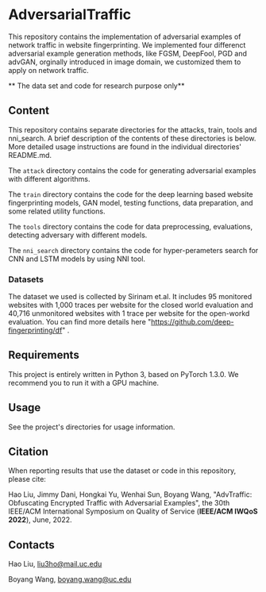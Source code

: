 # AdversarialTraffic

This repository contains the implementation of adversarial examples of network traffic in website fingerprinting. We implemented four differenct adversarial example generation methods, like FGSM, DeepFool, PGD and advGAN, orginally introduced in image domain, we customized them to apply on network traffic.

** The data set and code for research purpose only**


## Content

This repository contains separate directories for the attacks, train, tools and nni_search. A brief description of the contents of these directories is below.  More detailed usage instructions are found in the individual directories' README.md.

The ```attack``` directory contains the code for generating adversarial examples with different algorithms.

The ```train``` directory contains the code for the deep learning based website fingerprinting models, GAN model, testing functions, data preparation, and some related utility functions.

The ```tools``` directory contains the code for data preprocessing, evaluations,  detecting adversary with different models.

The ```nni_search``` directory contains the code for hyper-perameters search for CNN and LSTM models by using NNI tool.


### Datasets

The dataset we used is collected by Sirinam et.al. It includes 95 monitored websites with 1,000 traces per website for the closed world evaluation and 40,716 unmonitored websites with 1 trace per website for the open-workd evaluation. You can find more details here "https://github.com/deep-fingerprinting/df" .


## Requirements

This project is entirely written in Python 3, based on PyTorch 1.3.0. We recommend you to run it with a GPU machine.


## Usage

See the project's directories for usage information.

## Citation
When reporting results that use the dataset or code in this repository, please cite:

Hao Liu, Jimmy Dani, Hongkai Yu, Wenhai Sun, Boyang Wang, "AdvTraffic: Obfuscating Encrypted Traffic with
Adversarial Examples", the 30th IEEE/ACM International Symposium on Quality of Service (**IEEE/ACM IWQoS 2022**), June, 2022.

## Contacts
Hao Liu, liu3ho@mail.uc.edu

Boyang Wang, boyang.wang@uc.edu
